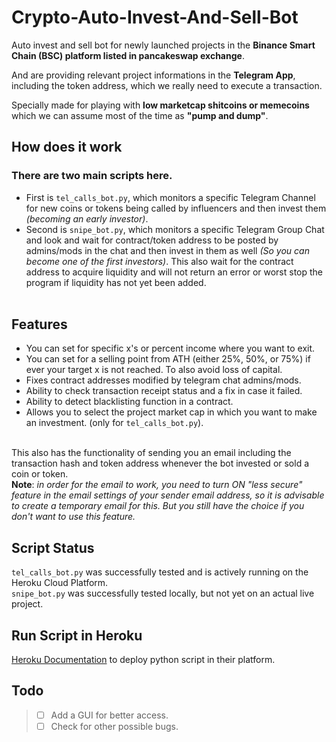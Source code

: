 # Crypto-Auto-Invest-And-Sell-Bot
Auto invest and sell bot for newly launched projects in the **Binance Smart Chain (BSC) platform listed in pancakeswap exchange**.<br/>

And are providing relevant project informations in the **Telegram App**, including the token address, which we really need to execute a transaction.<br/>

Specially made for playing with **low marketcap shitcoins or memecoins** which we can assume most of the time as **"pump and dump"**.<br/>

## How does it work
### There are two main scripts here.<br/>
 - First is `tel_calls_bot.py`, which monitors a specific Telegram Channel for new coins or tokens being called by influencers and then invest them *(becoming an early investor)*.<br/>
 - Second is `snipe_bot.py`, which monitors a specific Telegram Group Chat and look and wait for contract/token address to be posted by admins/mods in the chat and then invest in them as well *(So you can become one of the first investors)*. This also wait for the contract address to acquire liquidity and will not return an error or worst stop the program if liquidity has not yet been added.<br/><br/>

## Features
- You can set for specific x's or percent income where you want to exit.<br/>
- You can set for a selling point from ATH (either 25%, 50%, or 75%) if ever your target x is not reached. To also avoid loss of capital.<br/>
- Fixes contract addresses modified by telegram chat admins/mods.<br/>
- Ability to check transaction receipt status and a fix in case it failed.<br/>
- Ability to detect blacklisting function in a contract.<br/>
- Allows you to select the project market cap in which you want to make an investment. (only for `tel_calls_bot.py`). <br/><br/>

This also has the functionality of sending you an email including the transaction hash and token address whenever the bot invested or sold a coin or token.<br/>
**Note**: *in order for the email to work, you need to turn ON "less secure" feature in the email settings of your sender email address, so it is advisable to create a temporary email for this. But you still have the choice if you don't want to use this feature.*<br/>

## Script Status
`tel_calls_bot.py` was successfully tested and is actively running on the Heroku Cloud Platform.<br/>
`snipe_bot.py` was successfully tested locally, but not yet on an actual live project. <br/>

## Run Script in Heroku
[Heroku Documentation](https://devcenter.heroku.com/articles/getting-started-with-python/ "Heroku Documentation") to deploy python script in their platform.<br/>

## Todo 
> - [ ] Add a GUI for better access.<br/>
> - [ ] Check for other possible bugs.
